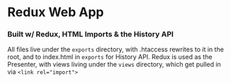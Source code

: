 # Redux Web App
### Built w/ Redux, HTML Imports & the History API

All files live under the `exports` directory, with .htaccess rewrites to it in the root, and to index.html in `exports` for History API.
Redux is used as the Presenter, with views living under the `views` directory, which get pulled in via `<link rel="import">`

